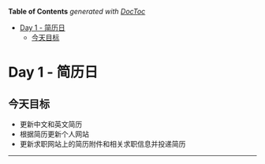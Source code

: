 <!-- START doctoc generated TOC please keep comment here to allow auto update -->
<!-- DON'T EDIT THIS SECTION, INSTEAD RE-RUN doctoc TO UPDATE -->
**Table of Contents**  *generated with [DocToc](https://github.com/thlorenz/doctoc)*

- [Day 1 - 简历日](#day-1---%E7%AE%80%E5%8E%86%E6%97%A5)
  - [今天目标](#%E4%BB%8A%E5%A4%A9%E7%9B%AE%E6%A0%87)

<!-- END doctoc generated TOC please keep comment here to allow auto update -->

# Day 1 - 简历日

## 今天目标

- 更新中文和英文简历
- 根据简历更新个人网站
- 更新求职网站上的简历附件和相关求职信息并投递简历

---

